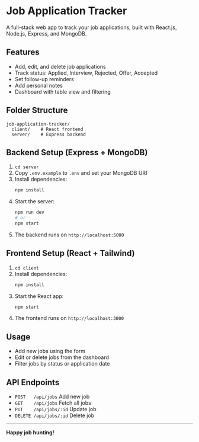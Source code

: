 # Job Application Tracker

A full-stack web app to track your job applications, built with React.js, Node.js, Express, and MongoDB.

## Features
- Add, edit, and delete job applications
- Track status: Applied, Interview, Rejected, Offer, Accepted
- Set follow-up reminders
- Add personal notes
- Dashboard with table view and filtering

## Folder Structure
```
job-application-tracker/
  client/    # React frontend
  server/    # Express backend
```

## Backend Setup (Express + MongoDB)
1. `cd server`
2. Copy `.env.example` to `.env` and set your MongoDB URI
3. Install dependencies:
   ```bash
   npm install
   ```
4. Start the server:
   ```bash
   npm run dev
   # or
   npm start
   ```
5. The backend runs on `http://localhost:5000`

## Frontend Setup (React + Tailwind)
1. `cd client`
2. Install dependencies:
   ```bash
   npm install
   ```
3. Start the React app:
   ```bash
   npm start
   ```
4. The frontend runs on `http://localhost:3000`

## Usage
- Add new jobs using the form
- Edit or delete jobs from the dashboard
- Filter jobs by status or application date

## API Endpoints
- `POST   /api/jobs`    Add new job
- `GET    /api/jobs`    Fetch all jobs
- `PUT    /api/jobs/:id` Update job
- `DELETE /api/jobs/:id` Delete job

---

**Happy job hunting!** 